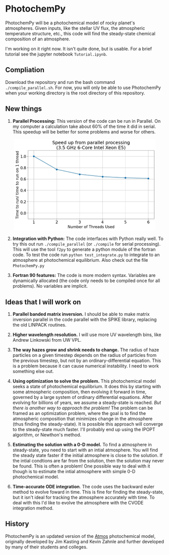 # PhotochemPy
PhotochemPy will be a photochemical model of rocky planet's atmospheres. Given inputs, like the stellar UV flux, the atmospheric temperature structure, etc., this code will find the steady-state chemical composition of an atmosphere.

I'm working on it right now. It isn't quite done, but is usable. For a brief tutorial see the jupyter notebook `Tutorial.ipynb`.

## Compliation
Download the repository and run the bash command `./compile_parallel.sh`. For now, you will only be able to use PhotochemPy when your working directory is the root directory of this repository.

## New things

1. **Parallel Processing:** This version of the code can be run in Parallel. On my computer a calculation take about 60% of the time it did in serial. This speedup will be better for some problems and worse for others.

<p align="center">
<img src="Parallel_speed.jpg " width="450">
</p>


2. **Integration with Python:** The code interfaces with Python really well. To try this out run `./compile_parallel` (or `./compile` for serial processing). This will use the tool `f2py` to generate a python module of the fortran code. To test the code run `python test_integrate.py` to integrate to an atmosphere at photochemical equilibrium. Also check out the file `PhotochemPy.py`

3. **Fortran 90 features:** The code is more modern syntax. Variables are dynamically allocated (the code only needs to be compiled once for all problems). No variables are implicit.

## Ideas that I will work on

1. **Parallel banded matrix inversion.** I should be able to make matrix inversion parallel in the code parallel with the SPIKE library, replacing the old LINPACK routines.

1. **Higher wavelength resolution.** I will use more UV wavelength bins, like Andrew Linkowski from UW VPL.

1. **The way hazes grow and shrink needs to change.** The radius of haze particles on a given timestep depends on the radius of particles from the previous timestep, but not by an ordinary-differential equation. This is a problem because it can cause numerical instability. I need to work something else out.

1. **Using optimization to solve the problem.** This photochemical model seeks a state of photochemical equilibrium. It does this by starting with some atmospheric composition, then evolving it forward in time, governed by a large system of ordinary differential equations. After evolving for billions of years, we assume a steady-state is reached. *But there is another way to approach the problem!* The problem can be framed as an optimization problem, where the goal is to find the atmospheric composition that minimizes change in the atmosphere (thus finding the steady-state). It is possible this approach will converge to the steady-state much faster. I'll probably end up using the IPOPT algorithm, or Newthon's method.

1. **Estimating the solution with a 0-D model.** To find a atmosphere in steady-state, you need to start with an intial atmosphere. You will find the steady state faster if the initial atmosphere is close to the solution. If the intial condtions are far from the solution, then the solution may never be found. This is often a problem! One possible way to deal with it though is to estimate the intial atmosphere with simple 0-D photochemical model.

1. **Time-accurate ODE integration**. The code uses the backward euler method to evolve foward in time. This is fine for finding the steady-state, but it isn't ideal for tracking the atmosphere accurately with time. To deal with this I'd like to evolve the atmosphere with the CVODE integration method.

## History
PhotochemPy is an updated version of the [Atmos](https://github.com/VirtualPlanetaryLaboratory/atmos) photochemical model, originally developed by Jim Kasting and Kevin Zahnle and further developed by many of their students and colleges.
